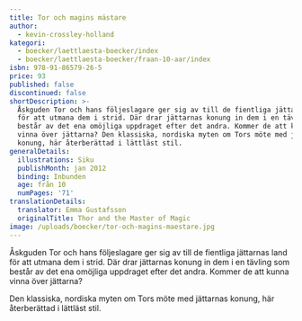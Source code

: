 ```yaml
---
title: Tor och magins mästare
author:
  - kevin-crossley-holland
kategori:
  - boecker/laettlaesta-boecker/index
  - boecker/laettlaesta-boecker/fraan-10-aar/index
isbn: 978-91-86579-26-5
price: 93
published: false
discontinued: false
shortDescription: >-
  Åskguden Tor och hans följeslagare ger sig av till de fientliga jättarnas land
  för att utmana dem i strid. Där drar jättarnas konung in dem i en tävling som
  består av det ena omöjliga uppdraget efter det andra. Kommer de att kunna
  vinna över jättarna? Den klassiska, nordiska myten om Tors möte med jättarnas
  konung, här återberättad i lättläst stil.
generalDetails:
  illustrations: Siku
  publishMonth: jan 2012
  binding: Inbunden
  age: från 10
  numPages: '71'
translationDetails:
  translator: Emma Gustafsson
  originalTitle: Thor and the Master of Magic
image: /uploads/boecker/tor-och-magins-maestare.jpg
---
```

Åskguden Tor och hans följeslagare ger sig av till de fientliga jättarnas land för att utmana dem i strid. Där drar jättarnas konung in dem i en tävling som består av det ena omöjliga uppdraget efter det andra. Kommer de att kunna vinna över jättarna?

Den klassiska, nordiska myten om Tors möte med jättarnas konung, här återberättad i lättläst stil.
